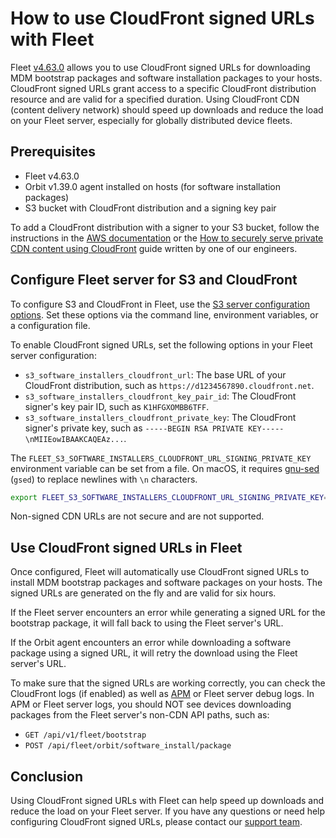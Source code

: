 # How to use CloudFront signed URLs with Fleet

Fleet [v4.63.0](https://github.com/fleetdm/fleet/releases/tag/fleet-v4.63.0) allows you to use CloudFront signed URLs for downloading MDM bootstrap packages and software installation packages to your hosts. CloudFront signed URLs grant access to a specific CloudFront distribution resource and are valid for a specified duration. Using CloudFront CDN (content delivery network) should speed up downloads and reduce the load on your Fleet server, especially for globally distributed device fleets.

## Prerequisites

- Fleet v4.63.0
- Orbit v1.39.0 agent installed on hosts (for software installation packages)
- S3 bucket with CloudFront distribution and a signing key pair

To add a CloudFront distribution with a signer to your S3 bucket, follow the instructions in the [AWS documentation](https://docs.aws.amazon.com/AmazonCloudFront/latest/DeveloperGuide/private-content-trusted-signers.html) or the [How to securely serve private CDN content using CloudFront](https://victoronsoftware.com/posts/cloudfront-signed-urls/) guide written by one of our engineers.

## Configure Fleet server for S3 and CloudFront

To configure S3 and CloudFront in Fleet, use the [S3 server configuration options](https://fleetdm.com/docs/configuration/fleet-server-configuration#s-3). Set these options via the command line, environment variables, or a configuration file.

To enable CloudFront signed URLs, set the following options in your Fleet server configuration:

- `s3_software_installers_cloudfront_url`: The base URL of your CloudFront distribution, such as `https://d1234567890.cloudfront.net`.
- `s3_software_installers_cloudfront_key_pair_id`: The CloudFront signer's key pair ID, such as `K1HFGXOMBB6TFF`.
- `s3_software_installers_cloudfront_private_key`: The CloudFront signer's private key, such as `-----BEGIN RSA PRIVATE KEY-----\nMIIEowIBAAKCAQEAz...`.

The `FLEET_S3_SOFTWARE_INSTALLERS_CLOUDFRONT_URL_SIGNING_PRIVATE_KEY` environment variable can be set from a file. On macOS, it requires [gnu-sed](https://formulae.brew.sh/formula/gnu-sed) (`gsed`) to replace newlines with `\n` characters.

```bash
export FLEET_S3_SOFTWARE_INSTALLERS_CLOUDFRONT_URL_SIGNING_PRIVATE_KEY=$(cat ./private_key.pem | gsed -z 's/\n/\\n/g')
```

Non-signed CDN URLs are not secure and are not supported.

## Use CloudFront signed URLs in Fleet

Once configured, Fleet will automatically use CloudFront signed URLs to install MDM bootstrap packages and software packages on your hosts. The signed URLs are generated on the fly and are valid for six hours.

If the Fleet server encounters an error while generating a signed URL for the bootstrap package, it will fall back to using the Fleet server's URL.

If the Orbit agent encounters an error while downloading a software package using a signed URL, it will retry the download using the Fleet server's URL.

To make sure that the signed URLs are working correctly, you can check the CloudFront logs (if enabled) as well as [APM](https://aws.amazon.com/what-is/application-performance-monitoring/) or Fleet server debug logs. In APM or Fleet server logs, you should NOT see devices downloading packages from the Fleet server's non-CDN API paths, such as:

- `GET /api/v1/fleet/bootstrap`
- `POST /api/fleet/orbit/software_install/package`

## Conclusion

Using CloudFront signed URLs with Fleet can help speed up downloads and reduce the load on your Fleet server. If you have any questions or need help configuring CloudFront signed URLs, please contact our [support team](https://fleetdm.com/contact).

<meta name="articleTitle" value="How to use CloudFront signed URLs with Fleet">
<meta name="authorFullName" value="Victor Lyuboslavsky">
<meta name="authorGitHubUsername" value="getvictor">
<meta name="category" value="guides">
<meta name="publishedOn" value="2025-01-24">
<meta name="description" value="A guide on using signed URLs with MDM bootstrap packages and software installers.">
